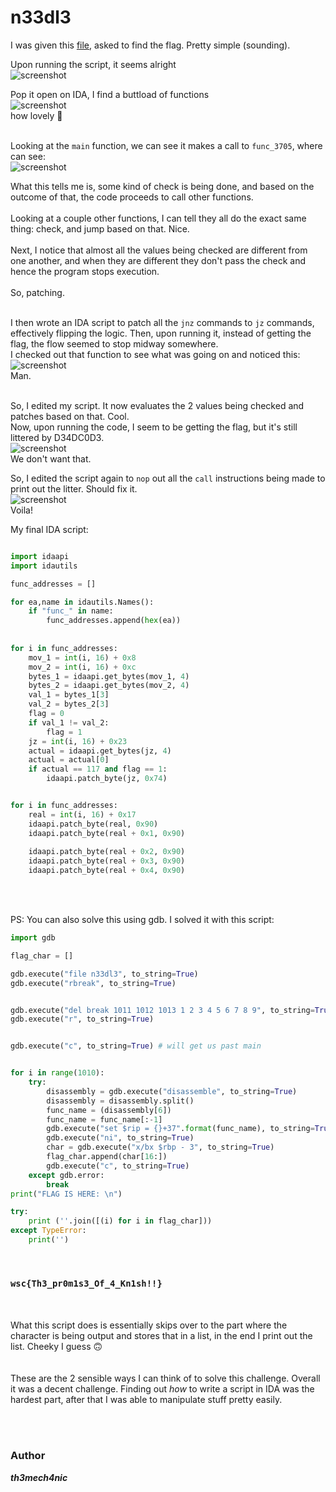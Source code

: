 # n33dl3

I was given this [file](https://drive.google.com/file/d/1aasOG9-Zyl2YBSFNYLKcDBHRUrrlz2kb/view?usp=sharing), asked to find the flag. Pretty simple (sounding).

Upon running the script, it seems alright <br>
![screenshot](./output_1.png)

Pop it open on IDA, I find a buttload of functions <br>
![screenshot](./output_2.png) <br>
how lovely 🥲 <br> <br>

Looking at the `main` function, we can see it makes a call to `func_3705`, where can see: <br>
![screenshot](./output_3.png)<br>


What this tells me is, some kind of check is being done, and based on the outcome of that, the code proceeds to call other functions. <br><br>
Looking at a couple other functions, I can tell they all do the exact same thing: check, and jump based on that. Nice. <br><br>
Next, I notice that almost all the values being checked are different from one another, and when they are different they don't pass the check and hence the program stops execution. <br><br>
So, patching. <br><br>


I then wrote an IDA script to patch all the `jnz` commands to `jz` commands, effectively flipping the logic. Then, upon running it, instead of getting the flag, the flow seemed to stop midway somewhere. <br>
I checked out that function to see what was going on and noticed this: <br>
![screenshot](./output_4.png) <br>
Man. <br><br>

So, I edited my script. It now evaluates the 2 values being checked and patches based on that. Cool. <br>
Now, upon running the code, I seem to be getting the flag, but it's still littered by D34DC0D3. <br>
![screenshot](./output_5.png)<br>
We don't want that. <br>

So, I edited the script again to `nop` out all the `call` instructions being made to print out the litter. Should fix it. <br>
![screenshot](./output_6.png)<br>
Voila! <br>

My final IDA script: <br>
```py

import idaapi 
import idautils 

func_addresses = []

for ea,name in idautils.Names():
    if "func_" in name:
        func_addresses.append(hex(ea))
        
        
for i in func_addresses:
    mov_1 = int(i, 16) + 0x8
    mov_2 = int(i, 16) + 0xc
    bytes_1 = idaapi.get_bytes(mov_1, 4)
    bytes_2 = idaapi.get_bytes(mov_2, 4)
    val_1 = bytes_1[3]
    val_2 = bytes_2[3]
    flag = 0
    if val_1 != val_2:
        flag = 1
    jz = int(i, 16) + 0x23
    actual = idaapi.get_bytes(jz, 4)
    actual = actual[0]
    if actual == 117 and flag == 1:
        idaapi.patch_byte(jz, 0x74)


for i in func_addresses:
    real = int(i, 16) + 0x17
    idaapi.patch_byte(real, 0x90)    
    idaapi.patch_byte(real + 0x1, 0x90)
    
    idaapi.patch_byte(real + 0x2, 0x90)
    idaapi.patch_byte(real + 0x3, 0x90) 
    idaapi.patch_byte(real + 0x4, 0x90)

```
<br><br>

PS: You can also solve this using gdb. I solved it with this script: <br>
```py
import gdb 

flag_char = []

gdb.execute("file n33dl3", to_string=True)
gdb.execute("rbreak", to_string=True)


gdb.execute("del break 1011 1012 1013 1 2 3 4 5 6 7 8 9", to_string=True) # removing unnecessary breakpoints 
gdb.execute("r", to_string=True)


gdb.execute("c", to_string=True) # will get us past main 


for i in range(1010):
	try:
		disassembly = gdb.execute("disassemble", to_string=True)
		disassembly = disassembly.split()
		func_name = (disassembly[6])
		func_name = func_name[:-1]
		gdb.execute("set $rip = {}+37".format(func_name), to_string=True)
		gdb.execute("ni", to_string=True)
		char = gdb.execute("x/bx $rbp - 3", to_string=True)
		flag_char.append(char[16:])
		gdb.execute("c", to_string=True)
	except gdb.error:
		break
print("FLAG IS HERE: \n")

try:
	print (''.join([(i) for i in flag_char]))
except TypeError:
	print('')
```
<br>

### `wsc{Th3_pr0m1s3_Of_4_Kn1sh!!}`
<br><br>
What this script does is essentially skips over to the part where the character is being output and stores that in a list, in the end I print out the list. Cheeky I guess 🙃 <br><br><br>
These are the 2 sensible ways I can think of to solve this challenge. Overall it was a decent challenge. Finding out *how* to write a script in IDA was the hardest part, after that I was able to manipulate stuff pretty easily. 

<br><br>

### Author
***th3mech4nic***
